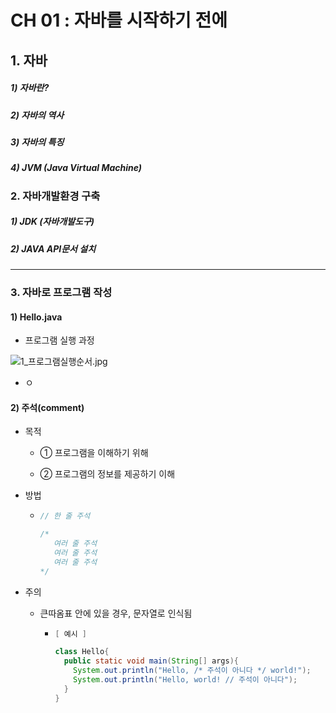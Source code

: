 # CH 01 : 자바를 시작하기 전에

## 1. 자바

##### 1) 자바란?

##### 2) 자바의 역사

##### 3) 자바의 특징

##### 4) JVM (Java Virtual Machine)

### 2. 자바개발환경 구축

##### 1) JDK (자바개발도구)

##### 2) JAVA API문서 설치

---

### 3. 자바로 프로그램 작성

#### 1) Hello.java

- 프로그램 실행 과정

![1_프로그램실행순서.jpg](C:\Users\jeje1\OneDrive\바탕%20화면\1_프로그램실행순서.jpg)

- ㅇ

#### 2) 주석(comment)

- 목적
  
  - ① 프로그램을 이해하기 위해
  
  - ② 프로그램의 정보를 제공하기 이해

- 방법
  
  - ```java
    // 한 줄 주석
    
    /*
       여러 줄 주석
       여러 줄 주석
       여러 줄 주석
    */
    ```

- 주의
  
  - 큰따옴표 안에 있을 경우, 문자열로 인식됨
    
    - ```java
      [ 예시 ]
      
      class Hello{
        public static void main(String[] args){
          System.out.println("Hello, /* 주석이 아니다 */ world!");
          System.out.println("Hello, world! // 주석이 아니다");
        }
      }
      ```
